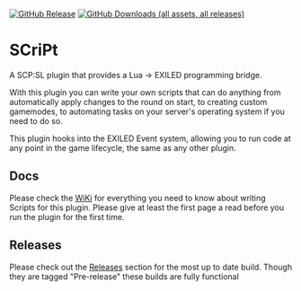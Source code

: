 [![GitHub Release](https://img.shields.io/github/v/release/tayjay/SCriPt?include_prereleases)](https://github.com/tayjay/SCriPt/releases/latest)
[![GitHub Downloads (all assets, all releases)](https://img.shields.io/github/downloads/tayjay/SCriPt/total)](https://github.com/tayjay/SCriPt/releases/latest)


# SCriPt
A SCP:SL plugin that provides a Lua -> EXILED programming bridge.

With this plugin you can write your own scripts that can do anything from automatically apply changes to the round on start, to creating custom gamemodes, to automating tasks on your server's operating system if you need to do so.

This plugin hooks into the EXILED Event system, allowing you to run code at any point in the game lifecycle, the same as any other plugin.

## Docs
Please check the [WiKi](https://github.com/tayjay/SCriPt/wiki) for everything you need to know about writing Scripts for this plugin. Please give at least the first page a read before you run the plugin for the first time.

## Releases
Please check out the [Releases](https://github.com/tayjay/SCriPt/releases) section for the most up to date build.
Though they are tagged "Pre-release" these builds are fully functional
